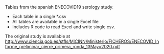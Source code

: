 Tables from the spanish ENECOVID19 serology study:
- Each table in a single *.csv
- All tables are available in a single Excel file
- Includes R code to read Excel and write single csv.

The original study is available at http://www.ciencia.gob.es/stfls/MICINN/Ministerio/FICHEROS/ENECOVID_Informe_preliminar_cierre_primera_ronda_13Mayo2020.pdf

